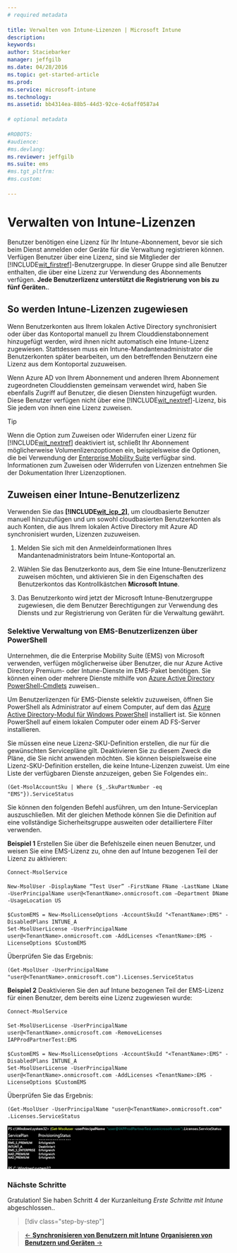```yaml
---
# required metadata

title: Verwalten von Intune-Lizenzen | Microsoft Intune
description:
keywords:
author: Staciebarker
manager: jeffgilb
ms.date: 04/28/2016
ms.topic: get-started-article
ms.prod:
ms.service: microsoft-intune
ms.technology:
ms.assetid: bb4314ea-88b5-44d3-92ce-4c6aff0587a4

# optional metadata

#ROBOTS:
#audience:
#ms.devlang:
ms.reviewer: jeffgilb
ms.suite: ems
#ms.tgt_pltfrm:
#ms.custom:

---
```


# Verwalten von Intune-Lizenzen
Benutzer benötigen eine Lizenz für Ihr Intune-Abonnement, bevor sie sich beim Dienst anmelden oder Geräte für die Verwaltung registrieren können. Verfügen Benutzer über eine Lizenz, sind sie Mitglieder der [!INCLUDE[wit_firstref](../includes/wit_firstref_md.md)]-Benutzergruppe. In dieser Gruppe sind alle Benutzer enthalten, die über eine Lizenz zur Verwendung des Abonnements verfügen. **Jede Benutzerlizenz unterstützt die Registrierung von bis zu fünf Geräten.**.

## So werden Intune-Lizenzen zugewiesen
Wenn Benutzerkonten aus Ihrem lokalen Active Directory synchronisiert oder über das Kontoportal manuell zu Ihrem Clouddienstabonnement hinzugefügt werden, wird ihnen nicht automatisch eine Intune-Lizenz zugewiesen. Stattdessen muss ein Intune-Mandantenadministrator die Benutzerkonten später bearbeiten, um den betreffenden Benutzern eine Lizenz aus dem Kontoportal zuzuweisen.

Wenn Azure AD von Ihrem Abonnement und anderen Ihrem Abonnement zugeordneten Clouddiensten gemeinsam verwendet wird, haben Sie ebenfalls Zugriff auf Benutzer, die diesen Diensten hinzugefügt wurden. Diese Benutzer verfügen nicht über eine [!INCLUDE[wit_nextref](../includes/wit_nextref_md.md)]-Lizenz, bis Sie jedem von ihnen eine Lizenz zuweisen.

> [!TIP]
> Wenn die Option zum Zuweisen oder Widerrufen einer Lizenz für [!INCLUDE[wit_nextref](../includes/wit_nextref_md.md)] deaktiviert ist, schließt Ihr Abonnement möglicherweise Volumenlizenzoptionen ein, beispielsweise die Optionen, die bei Verwendung der [Enterprise Mobility Suite](https://www.microsoft.com/en-us/server-cloud/enterprise-mobility/overview.aspx) verfügbar sind. Informationen zum Zuweisen oder Widerrufen von Lizenzen entnehmen Sie der Dokumentation Ihrer Lizenzoptionen.

## Zuweisen einer Intune-Benutzerlizenz

Verwenden Sie das **[!INCLUDE[wit_icp_2](../includes/wit_icp_2_md.md)]**, um cloudbasierte Benutzer manuell hinzuzufügen und um sowohl cloudbasierten Benutzerkonten als auch Konten, die aus Ihrem lokalen Active Directory mit Azure AD synchronisiert wurden, Lizenzen zuzuweisen.

1.  Melden Sie sich mit den Anmeldeinformationen Ihres Mandantenadministrators beim Intune-Kontoportal an.

2.  Wählen Sie das Benutzerkonto aus, dem Sie eine Intune-Benutzerlizenz zuweisen möchten, und aktivieren Sie in den Eigenschaften des Benutzerkontos das Kontrollkästchen **Microsoft Intune**.

3.  Das Benutzerkonto wird jetzt der Microsoft Intune-Benutzergruppe zugewiesen, die dem Benutzer Berechtigungen zur Verwendung des Diensts und zur Registrierung von Geräten für die Verwaltung gewährt.

### Selektive Verwaltung von EMS-Benutzerlizenzen über PowerShell
Unternehmen, die die Enterprise Mobility Suite (EMS) von Microsoft verwenden, verfügen möglicherweise über Benutzer, die nur Azure Active Directory Premium- oder Intune-Dienste im EMS-Paket benötigen. Sie können einen oder mehrere Dienste mithilfe von [Azure Active Directory PowerShell-Cmdlets](https://msdn.microsoft.com/library/jj151815.aspx) zuweisen.. 

Um Benutzerlizenzen für EMS-Dienste selektiv zuzuweisen, öffnen Sie PowerShell als Administrator auf einem Computer, auf dem das [Azure Active Directory-Modul für Windows PowerShell](https://msdn.microsoft.com/library/jj151815.aspx#bkmk_installmodule) installiert ist. Sie können PowerShell auf einem lokalen Computer oder einem AD FS-Server installieren.

Sie müssen eine neue Lizenz-SKU-Definition erstellen, die nur für die gewünschten Servicepläne gilt. Deaktivieren Sie zu diesem Zweck die Pläne, die Sie nicht anwenden möchten. Sie können beispielsweise eine Lizenz-SKU-Definition erstellen, die keine Intune-Lizenzen zuweist. Um eine Liste der verfügbaren Dienste anzuzeigen, geben Sie Folgendes ein:.
 
    (Get-MsolAccountSku | Where {$_.SkuPartNumber -eq "EMS"}).ServiceStatus 

Sie können den folgenden Befehl ausführen, um den Intune-Serviceplan auszuschließen. Mit der gleichen Methode können Sie die Definition auf eine vollständige Sicherheitsgruppe ausweiten oder detailliertere Filter verwenden. 

**Beispiel 1**
Erstellen Sie über die Befehlszeile einen neuen Benutzer, und weisen Sie eine EMS-Lizenz zu, ohne den auf Intune bezogenen Teil der Lizenz zu aktivieren:

    Connect-MsolService 
        
    New-MsolUser -DisplayName “Test User” -FirstName FName -LastName LName -UserPrincipalName user@<TenantName>.onmicrosoft.com –Department DName -UsageLocation US
    
    $CustomEMS = New-MsolLicenseOptions -AccountSkuId "<TenantName>:EMS" -DisabledPlans INTUNE_A
    Set-MsolUserLicense -UserPrincipalName user@<TenantName>.onmicrosoft.com -AddLicenses <TenantName>:EMS -LicenseOptions $CustomEMS 
    

Überprüfen Sie das Ergebnis:

    (Get-MsolUser -UserPrincipalName "user@<TenantName>.onmicrosoft.com").Licenses.ServiceStatus

**Beispiel 2**
Deaktivieren Sie den auf Intune bezogenen Teil der EMS-Lizenz für einen Benutzer, dem bereits eine Lizenz zugewiesen wurde:

    Connect-MsolService 
    
    Set-MsolUserLicense -UserPrincipalName user@<TenantName>.onmicrosoft.com -RemoveLicenses IAPProdPartnerTest:EMS
    
    $CustomEMS = New-MsolLicenseOptions -AccountSkuId "<TenantName>:EMS" -DisabledPlans INTUNE_A
    Set-MsolUserLicense -UserPrincipalName user@<TenantName>.onmicrosoft.com -AddLicenses <TenantName>:EMS -LicenseOptions $CustomEMS
 
Überprüfen Sie das Ergebnis:
 
    (Get-MsolUser -UserPrincipalName "user@<TenantName>.onmicrosoft.com" .Licenses.ServiceStatus

![PoSH-AddLic-Verify](./media/posh-addlic-verify.png)

### Nächste Schritte
Gratulation! Sie haben Schritt 4 der Kurzanleitung *Erste Schritte mit Intune* abgeschlossen..
>[!div class="step-by-step"]

>[&larr; **Synchronisieren von Benutzern mit Intune**](.\start-with-a-paid-subscription-to-microsoft-intune-step-2.md)     [**Organisieren von Benutzern und Geräten** &rarr;](.\start-with-a-paid-subscription-to-microsoft-intune-step-5.md)  


<!--HONumber=May16_HO1-->


